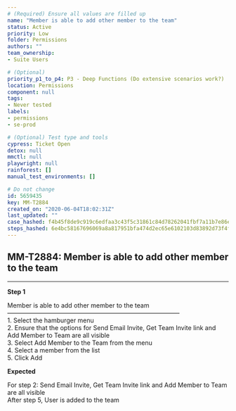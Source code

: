 ```yaml
---
# (Required) Ensure all values are filled up
name: "Member is able to add other member to the team"
status: Active
priority: Low
folder: Permissions
authors: ""
team_ownership: 
- Suite Users

# (Optional)
priority_p1_to_p4: P3 - Deep Functions (Do extensive scenarios work?)
location: Permissions
component: null
tags: 
- Never tested
labels: 
- permissions
- se-prod

# (Optional) Test type and tools
cypress: Ticket Open
detox: null
mmctl: null
playwright: null
rainforest: []
manual_test_environments: []

# Do not change
id: 5659435
key: MM-T2884
created_on: "2020-06-04T18:02:31Z"
last_updated: ""
case_hashed: f4b45f8de9c919c6edfaa3c43f5c31861c84d78262041fbf7a11b7e86ef5034d89a216b4ea21a7fe40f0a3cf8dde0411
steps_hashed: 6e4bc58167696069a8a817951bfa474d2ec65e6102103d83892d73f4fe7508f782b95a5c396a3bce96c557ce64417700
---
```


<!-- (Auto-generated) Based on frontmatter's "key" and "name" -->

## MM-T2884: Member is able to add other member to the team

---

**Step 1**

Member is able to add other member to the team\
————————————————————————————\
1\. Select the hamburger menu\
2\. Ensure that the options for Send Email Invite, Get Team Invite link and Add Member to Team are all visible\
3\. Select Add Member to the Team from the menu\
4\. Select a member from the list\
5\. Click Add

**Expected**

For step 2: Send Email Invite, Get Team Invite link and Add Member to Team are all visible\
After step 5, User is added to the team
